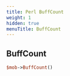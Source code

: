 ```yaml
---
title: Perl BuffCount
weight: 1
hidden: true
menuTitle: BuffCount
---
```

## BuffCount
```perl
$mob->BuffCount()
```